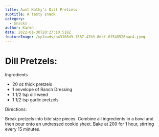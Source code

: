 ```yaml
---
title: Aunt Kathy’s Dill Pretzels
subtitle: A tasty snack
category:
  - Snacks
author: Karen
date: 2022-01-30T20:27:10.518Z
featureImage: /uploads/b43168d9-1587-47b3-8dcf-6f548526bac4.jpeg
---
```

# Dill Pretzels:

Ingredients

* 20 oz thick pretzels
* 1 envelope of Ranch Dressing
* 1 1/2 tsp dill weed
* 1 1/2 tsp garlic pretzels

Directions:

Break pretzels into bite size pieces.  Combine all ingredients in a bowl and then pour onto an undressed cookie sheet.  Bake at 200 for 1 hour, stirring every 15 minutes.